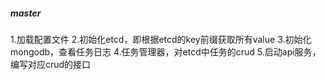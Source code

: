 ##### master
1.加载配置文件
2.初始化etcd，即根据etcd的key前缀获取所有value
3.初始化mongodb，查看任务日志
4.任务管理器，对etcd中任务的crud
5.启动api服务，编写对应crud的接口